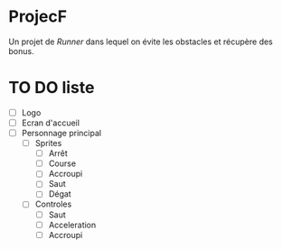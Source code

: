 # ProjecF

Un projet de *Runner* dans lequel on évite les obstacles et récupère
des bonus.

# TO DO liste

- [ ] Logo
- [ ] Ecran d'accueil
- [ ] Personnage principal
	- [ ] Sprites
		- [ ] Arrêt
		- [ ] Course
		- [ ] Accroupi
		- [ ] Saut
		- [ ] Dégat
	- [ ] Controles
		- [ ] Saut
		- [ ] Acceleration
		- [ ] Accroupi
